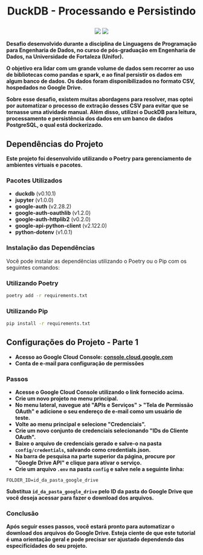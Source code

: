 # <p align="center">DuckDB - Processando e Persistindo</p>

<p align="center">
<img src="http://img.shields.io/static/v1?label=LICENSE&message=...&color=GREEN&style=for-the-badge"/>     
<img src="http://img.shields.io/static/v1?label=STATUS&message=N/A&color=GREEN&style=for-the-badge"/>
</p>

**Desafio desenvolvido durante a disciplina de Linguagens de Programação para Engenharia de Dados, no curso de pós-graduação em Engenharia de Dados, na Universidade de Fortaleza (Unifor).**

**O objetivo era lidar com um grande volume de dados sem recorrer ao uso de bibliotecas como pandas e spark, e ao final persistir os dados em algum banco de dados. Os dados foram disponibilizados no formato CSV, hospedados no Google Drive.**

**Sobre esse desafio, existem muitas abordagens para resolver, mas optei por automatizar o processo de extração desses CSV para evitar que se tornasse uma atividade manual. Além disso, utilizei o DuckDB para leitura, processamento e persistência dos dados em um banco de dados PostgreSQL, o qual está dockerizado.**

## Dependências do Projeto

**Este projeto foi desenvolvido utilizando o Poetry para gerenciamento de ambientes virtuais e pacotes.**

### Pacotes Utilizados

- **duckdb** (v0.10.1)
- **jupyter** (v1.0.0)
- **google-auth** (v2.28.2)
- **google-auth-oauthlib** (v1.2.0)
- **google-auth-httplib2** (v0.2.0)
- **google-api-python-client** (v2.122.0)
- **python-dotenv** (v1.0.1)

### Instalação das Dependências

Você pode instalar as dependências utilizando o Poetry ou o Pip com os seguintes comandos:

### Utilizando Poetry

```bash
poetry add -r requirements.txt

```

### Utilizando Pip

```bash
pip install -r requirements.txt

```

## Configurações do Projeto - Parte 1

- **Acesso ao Google Cloud Console: <a href="https://console.cloud.google.com">console.cloud.google.com</a>**
- **Conta de e-mail para configuração de permissões**

### Passos

- **Acesse o Google Cloud Console utilizando o link fornecido acima.**
- **Crie um novo projeto no menu principal.**
- **No menu lateral, navegue até "APIs e Serviços" > "Tela de Permissão OAuth" e adicione o seu endereço de e-mail como um usuário de teste.**
- **Volte ao menu principal e selecione "Credenciais".**
- **Crie um novo conjunto de credenciais selecionando "IDs do Cliente OAuth".**
- **Baixe o arquivo de credenciais gerado e salve-o na pasta <code>config/credentials</code>, salvando como credentials.json.**
- **Na barra de pesquisa na parte superior da página, procure por "Google Drive API" e clique para ativar o serviço.</li>**
- **Crie um arquivo <code>.env</code> na pasta <code>config</code> e salve nele a seguinte linha:**
<pre><code>FOLDER_ID=id_da_pasta_google_drive</code></pre>
**Substitua <code>id_da_pasta_google_drive</code> pelo ID da pasta do Google Drive que você deseja acessar para fazer o download dos arquivos.**

### Conclusão
**Após seguir esses passos, você estará pronto para automatizar o download dos arquivos do Google Drive. Esteja ciente de que este tutorial é uma orientação geral e pode precisar ser ajustado dependendo das especificidades do seu projeto.**